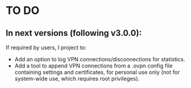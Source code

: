 # TO DO

## In next versions (following v3.0.0):

If required by users, I project to:
  * Add an option to log VPN connections/disconnections for statistics.
  * Add a tool to append VPN connections from a .ovpn config file containing settings and certificates, for personal use only (not for system-wide use, which requires root privileges).
